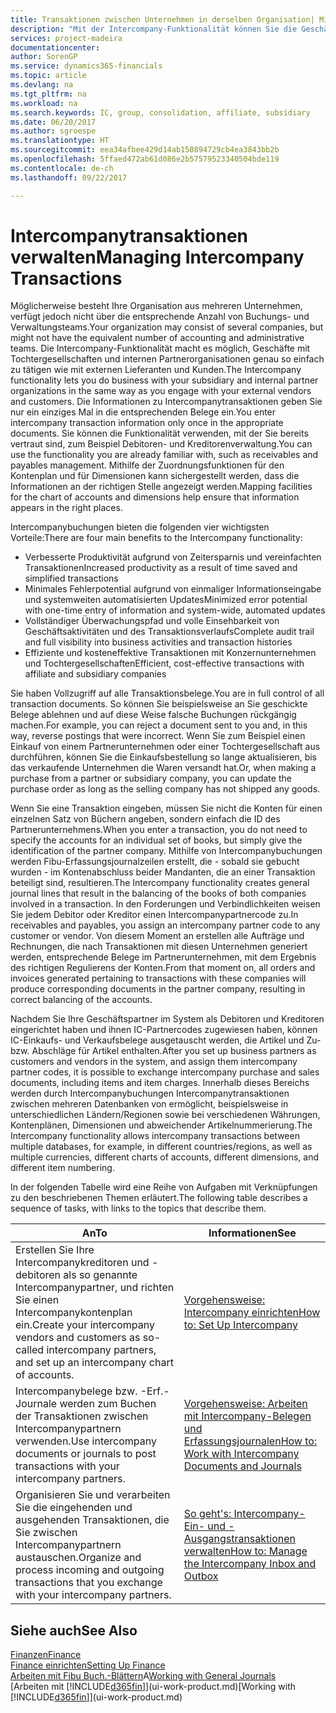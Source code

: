 ```yaml
---
title: Transaktionen zwischen Unternehmen in derselben Organisation| Microsoft Docs
description: "Mit der Intercompany-Funktionalität können Sie die Geschäftsvorgänge und - transaktionen zwischen Unternehmen innerhalb derselben Organisation vereinfachen."
services: project-madeira
documentationcenter: 
author: SorenGP
ms.service: dynamics365-financials
ms.topic: article
ms.devlang: na
ms.tgt_pltfrm: na
ms.workload: na
ms.search.keywords: IC, group, consolidation, affiliate, subsidiary
ms.date: 06/20/2017
ms.author: sgroespe
ms.translationtype: HT
ms.sourcegitcommit: eea34afbee429d14ab150894729cb4ea3843bb2b
ms.openlocfilehash: 5ffaed472ab61d086e2b57579523340504bde119
ms.contentlocale: de-ch
ms.lasthandoff: 09/22/2017

---
```

# <a name="managing-intercompany-transactions"></a><span data-ttu-id="4d885-103">Intercompanytransaktionen verwalten</span><span class="sxs-lookup"><span data-stu-id="4d885-103">Managing Intercompany Transactions</span></span>
<span data-ttu-id="4d885-104">Möglicherweise besteht Ihre Organisation aus mehreren Unternehmen, verfügt jedoch nicht über die entsprechende Anzahl von Buchungs- und Verwaltungsteams.</span><span class="sxs-lookup"><span data-stu-id="4d885-104">Your organization may consist of several companies, but might not have the equivalent number of accounting and administrative teams.</span></span> <span data-ttu-id="4d885-105">Die Intercompany-Funktionalität macht es möglich, Geschäfte mit Tochtergesellschaften und internen Partnerorganisationen genau so einfach zu tätigen wie mit externen Lieferanten und Kunden.</span><span class="sxs-lookup"><span data-stu-id="4d885-105">The Intercompany functionality lets you do business with your subsidiary and internal partner organizations in the same way as you engage with your external vendors and customers.</span></span> <span data-ttu-id="4d885-106">Die Informationen zu Intercompanytransaktionen geben Sie nur ein einziges Mal in die entsprechenden Belege ein.</span><span class="sxs-lookup"><span data-stu-id="4d885-106">You enter intercompany transaction information only once in the appropriate documents.</span></span> <span data-ttu-id="4d885-107">Sie können die Funktionalität verwenden, mit der Sie bereits vertraut sind, zum Beispiel Debitoren- und Kreditorenverwaltung.</span><span class="sxs-lookup"><span data-stu-id="4d885-107">You can use the functionality you are already familiar with, such as receivables and payables management.</span></span> <span data-ttu-id="4d885-108">Mithilfe der Zuordnungsfunktionen für den Kontenplan und für Dimensionen kann sichergestellt werden, dass die Informationen an der richtigen Stelle angezeigt werden.</span><span class="sxs-lookup"><span data-stu-id="4d885-108">Mapping facilities for the chart of accounts and dimensions help ensure that information appears in the right places.</span></span>  

<span data-ttu-id="4d885-109">Intercompanybuchungen bieten die folgenden vier wichtigsten Vorteile:</span><span class="sxs-lookup"><span data-stu-id="4d885-109">There are four main benefits to the Intercompany functionality:</span></span>  

- <span data-ttu-id="4d885-110">Verbesserte Produktivität aufgrund von Zeitersparnis und vereinfachten Transaktionen</span><span class="sxs-lookup"><span data-stu-id="4d885-110">Increased productivity as a result of time saved and simplified transactions</span></span>  
- <span data-ttu-id="4d885-111">Minimales Fehlerpotential aufgrund von einmaliger Informationseingabe und systemweiten automatisierten Updates</span><span class="sxs-lookup"><span data-stu-id="4d885-111">Minimized error potential with one-time entry of information and system-wide, automated updates</span></span>  
- <span data-ttu-id="4d885-112">Vollständiger Überwachungspfad und volle Einsehbarkeit von Geschäftsaktivitäten und des Transaktionsverlaufs</span><span class="sxs-lookup"><span data-stu-id="4d885-112">Complete audit trail and full visibility into business activities and transaction histories</span></span>  
- <span data-ttu-id="4d885-113">Effiziente und kosteneffektive Transaktionen mit Konzernunternehmen und Tochtergesellschaften</span><span class="sxs-lookup"><span data-stu-id="4d885-113">Efficient, cost-effective transactions with affiliate and subsidiary companies</span></span>  

<span data-ttu-id="4d885-114">Sie haben Vollzugriff auf alle Transaktionsbelege.</span><span class="sxs-lookup"><span data-stu-id="4d885-114">You are in full control of all transaction documents.</span></span> <span data-ttu-id="4d885-115">So können Sie beispielsweise an Sie geschickte Belege ablehnen und auf diese Weise falsche Buchungen rückgängig machen.</span><span class="sxs-lookup"><span data-stu-id="4d885-115">For example, you can reject a document sent to you and, in this way, reverse postings that were incorrect.</span></span> <span data-ttu-id="4d885-116">Wenn Sie zum Beispiel einen Einkauf von einem Partnerunternehmen oder einer Tochtergesellschaft aus durchführen, können Sie die Einkaufsbestellung so lange aktualisieren, bis das verkaufende Unternehmen die Waren versandt hat.</span><span class="sxs-lookup"><span data-stu-id="4d885-116">Or, when making a purchase from a partner or subsidiary company, you can update the purchase order as long as the selling company has not shipped any goods.</span></span>  

<span data-ttu-id="4d885-117">Wenn Sie eine Transaktion eingeben, müssen Sie nicht die Konten für einen einzelnen Satz von Büchern angeben, sondern einfach die ID des Partnerunternehmens.</span><span class="sxs-lookup"><span data-stu-id="4d885-117">When you enter a transaction, you do not need to specify the accounts for an individual set of books, but simply give the identification of the partner company.</span></span> <span data-ttu-id="4d885-118">Mithilfe von Intercompanybuchungen werden Fibu-Erfassungsjournalzeilen erstellt, die - sobald sie gebucht wurden - im Kontenabschluss beider Mandanten, die an einer Transaktion beteiligt sind, resultieren.</span><span class="sxs-lookup"><span data-stu-id="4d885-118">The Intercompany functionality creates general journal lines that result in the balancing of the books of both companies involved in a transaction.</span></span> <span data-ttu-id="4d885-119">In den Forderungen und Verbindlichkeiten weisen Sie jedem Debitor oder Kreditor einen Intercompanypartnercode zu.</span><span class="sxs-lookup"><span data-stu-id="4d885-119">In receivables and payables, you assign an intercompany partner code to any customer or vendor.</span></span> <span data-ttu-id="4d885-120">Von diesem Moment an erstellen alle Aufträge und Rechnungen, die nach Transaktionen mit diesen Unternehmen generiert werden, entsprechende Belege im Partnerunternehmen, mit dem Ergebnis des richtigen Regulierens der Konten.</span><span class="sxs-lookup"><span data-stu-id="4d885-120">From that moment on, all orders and invoices generated pertaining to transactions with these companies will produce corresponding documents in the partner company, resulting in correct balancing of the accounts.</span></span>  

 <span data-ttu-id="4d885-121">Nachdem Sie Ihre Geschäftspartner im System als Debitoren und Kreditoren eingerichtet haben und ihnen IC-Partnercodes zugewiesen haben, können IC-Einkaufs- und Verkaufsbelege ausgetauscht werden, die Artikel und Zu- bzw. Abschläge für Artikel enthalten.</span><span class="sxs-lookup"><span data-stu-id="4d885-121">After you set up business partners as customers and vendors in the system, and assign them intercompany partner codes, it is possible to exchange intercompany purchase and sales documents, including items and item charges.</span></span> <span data-ttu-id="4d885-122">Innerhalb dieses Bereichs werden durch Intercompanybuchungen Intercompanytransaktionen zwischen mehreren Datenbanken von  ermöglicht, beispielsweise in unterschiedlichen Ländern/Regionen sowie bei verschiedenen Währungen, Kontenplänen, Dimensionen und abweichender Artikelnummerierung.</span><span class="sxs-lookup"><span data-stu-id="4d885-122">The Intercompany functionality allows intercompany transactions between multiple databases, for example, in different countries/regions, as well as multiple currencies, different charts of accounts, different dimensions, and different item numbering.</span></span>  

<span data-ttu-id="4d885-123">In der folgenden Tabelle wird eine Reihe von Aufgaben mit Verknüpfungen zu den beschriebenen Themen erläutert.</span><span class="sxs-lookup"><span data-stu-id="4d885-123">The following table describes a sequence of tasks, with links to the topics that describe them.</span></span>

 |<span data-ttu-id="4d885-124">An</span><span class="sxs-lookup"><span data-stu-id="4d885-124">To</span></span> |<span data-ttu-id="4d885-125">Informationen</span><span class="sxs-lookup"><span data-stu-id="4d885-125">See</span></span>|
 |---|---|
 |<span data-ttu-id="4d885-126">Erstellen Sie Ihre Intercompanykreditoren und -debitoren als so genannte Intercompanypartner, und richten Sie einen Intercompanykontenplan ein.</span><span class="sxs-lookup"><span data-stu-id="4d885-126">Create your intercompany vendors and customers as so-called intercompany partners, and set up an intercompany chart of accounts.</span></span>|[<span data-ttu-id="4d885-127">Vorgehensweise: Intercompany einrichten</span><span class="sxs-lookup"><span data-stu-id="4d885-127">How to: Set Up Intercompany</span></span>](intercompany-how-setup.md)|
 |<span data-ttu-id="4d885-128">Intercompanybelege bzw. -Erf.-Journale werden zum Buchen der Transaktionen zwischen Intercompanypartnern verwenden.</span><span class="sxs-lookup"><span data-stu-id="4d885-128">Use intercompany documents or journals to post transactions with your intercompany partners.</span></span>|[<span data-ttu-id="4d885-129">Vorgehensweise: Arbeiten mit Intercompany-Belegen und Erfassungsjournalen</span><span class="sxs-lookup"><span data-stu-id="4d885-129">How to: Work with Intercompany Documents and Journals</span></span>](intercompany-how-work-documents-journals.md)|
 |<span data-ttu-id="4d885-130">Organisieren Sie und verarbeiten Sie die eingehenden und ausgehenden Transaktionen, die Sie zwischen Intercompanypartnern austauschen.</span><span class="sxs-lookup"><span data-stu-id="4d885-130">Organize and process incoming and outgoing transactions that you exchange with your intercompany partners.</span></span>|[<span data-ttu-id="4d885-131">So geht's: Intercompany-Ein- und -Ausgangstransaktionen verwalten</span><span class="sxs-lookup"><span data-stu-id="4d885-131">How to: Manage the Intercompany Inbox and Outbox</span></span>](intercompany-how-manage-intercompany-inbox.md)|

## <a name="see-also"></a><span data-ttu-id="4d885-132">Siehe auch</span><span class="sxs-lookup"><span data-stu-id="4d885-132">See Also</span></span>
[<span data-ttu-id="4d885-133">Finanzen</span><span class="sxs-lookup"><span data-stu-id="4d885-133">Finance</span></span>](finance.md)  
[<span data-ttu-id="4d885-134">Finance einrichten</span><span class="sxs-lookup"><span data-stu-id="4d885-134">Setting Up Finance</span></span>](finance-setup-finance.md)  
<span data-ttu-id="4d885-135">[Arbeiten mit Fibu Buch.-Blättern](ui-work-general-journals.md)A</span><span class="sxs-lookup"><span data-stu-id="4d885-135">[Working with General Journals](ui-work-general-journals.md)</span></span>  
<span data-ttu-id="4d885-136">[Arbeiten mit [!INCLUDE[d365fin](includes/d365fin_md.md)]](ui-work-product.md)</span><span class="sxs-lookup"><span data-stu-id="4d885-136">[Working with [!INCLUDE[d365fin](includes/d365fin_md.md)]](ui-work-product.md)</span></span>

